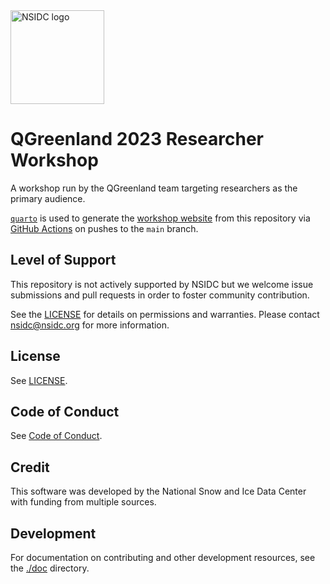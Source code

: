 <img alt="NSIDC logo" src="https://nsidc.org/themes/custom/nsidc/logo.svg" width="150" />

# QGreenland 2023 Researcher Workshop

A workshop run by the QGreenland team targeting researchers as the primary audience.

[`quarto`](https://quarto.org/) is used to generate the [workshop
website](https://qgreenland-workshop-2023-researcher.github.io/) from this
repository via [GitHub Actions](.github/workflows/publish-to-quarto-website.yml)
on pushes to the `main` branch.


## Level of Support

This repository is not actively supported by NSIDC but we welcome issue submissions and
pull requests in order to foster community contribution.

See the [LICENSE](LICENSE) for details on permissions and warranties. Please contact
nsidc@nsidc.org for more information.


## License

See [LICENSE](LICENSE).


## Code of Conduct

See [Code of Conduct](CODE_OF_CONDUCT.md).


## Credit

This software was developed by the National Snow and Ice Data Center with funding from
multiple sources.


## Development

For documentation on contributing and other development resources, see the
[./doc](./doc) directory.
